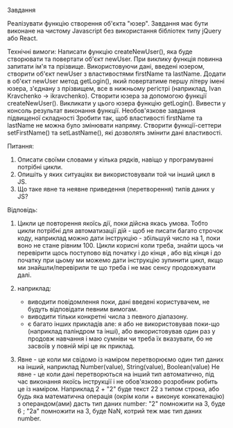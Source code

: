 Завдання

Реалізувати функцію створення об'єкта "юзер". Завдання має бути виконане на чистому Javascript без використання бібліотек типу jQuery або React.

Технічні вимоги:
Написати функцію createNewUser(), яка буде створювати та повертати об'єкт newUser.
При виклику функція повинна запитати ім'я та прізвище.
Використовуючи дані, введені юзером, створити об'єкт newUser з властивостями firstName та lastName.
Додати в об'єкт newUser метод getLogin(), який повертатиме першу літеру імені юзера, з'єднану з прізвищем, все в нижньому регістрі (наприклад, Ivan Kravchenko → ikravchenko).
Створити юзера за допомогою функції createNewUser(). Викликати у цього юзера функцію getLogin(). Вивести у консоль результат виконання функції.
Необов'язкове завдання підвищеної складності
Зробити так, щоб властивості firstName та lastName не можна було змінювати напряму. Створити функції-сеттери setFirstName() та setLastName(), які дозволять змінити дані властивості.

Питання:

1. Описати своїми словами у кілька рядків, навіщо у програмуванні потрібні цикли.
2. Опишіть у яких ситуаціях ви використовували той чи інший цикл в JS.
3. Що таке явне та неявне приведення (перетворення) типів даних у JS?

Відповідь:

1. Цикли це повторення якоїсь дії, поки дійсна якась умова. Тобто цикли потрібні для автоматизації дій - щоб не писати
   багато строчок коду, наприклад можно дати інструкцію - збільшуй число на 1, поки воно не стане рівним 100.
   Цикли корисні коли треба, знайти щось чи перевірити щось поступово від початку і до кінця , або від кінця і до початку
   при цьому ми можемо дати інструкцію зупинити цикл, якщо ми знайшли/перевірили те що треба і не має сенсу продовжувати далі.

2. наприклад:

    - виводити повідомлення поки, дані введені користувачем, не будуть відповідати певним вимогам.
    - виводити тільки конкретні числа з певного діапазону.
    - є багато інших прикладів але: я або не використовував поки-що (наприклад паліндром та інші),
      або використовував один раз у продовж навчання і маю сумніви
      чи треба їх вказувати, бо не засвоїв у повній мірі це як приклад.

3. Явне - це коли ми свідомо із наміром перетворюємо один тип даних на інший, наприклад Number(value), String(value), Boolean(value)
   Не явне - це коли дані перетворються на інший тип автоматично, під час виконання якоїсь інструкції і не обов'язково розробник робить це із наміром.
   Наприклад 2 + "2" буде текст 22 з типом строка, або будь яка математична операція (окрім коли + виконує конкатенацію)
   з операндом(ами) дасть тип даних number: "2" помножити на 3, буде 6 ; "2a" помножити на 3, буде NaN, котрий теж має тип даних number.
